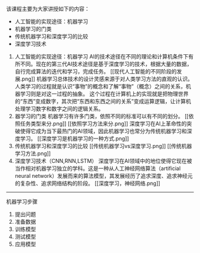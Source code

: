 该课程主要为大家讲授如下的内容：
- 人工智能的实现途径：机器学习
- 机器学习的门类
- 传统机器学习和深度学习的比较
- 深度学习技术

1. 人工智能的实现途径：机器学习
   AI的技术途径在不同的理论和计算机条件下有所不同。现在的第三代AI技术途径是基于深度学习的技术，根据大量的数据，自行完成算法的迭代和学习，完成任务。
   [[现代人工智能的不同阶段的发展.png]]
   机器学习总体技术的设计灵感来源于对人类学习方法的直观的认识。人类学习的过程就是认识“事物”的概念和了解“事物”（概念）之间的关系，机器学习则是对这一过程的抽象。
   这个过程在计算机上的实现就是把物理世界的“东西”变成数字，其次把“东西和东西之间的关系”变成运算逻辑，让计算机处理学习数字和数字之间的逻辑关系。
2. 器学习的门类 
   机器学习有许多门类，依照不同的标准可以有不同的划分。
   [[依照任务类型来分.png]]
   [[依照学习方法来分.png]]
   深度学习在AI上革命性的突破使得它成为当下最热门的AI领域，因此机器学习也常分为传统机器学习和深度学习。
   [[深度学习是机器学习的一种方式.png]]
3. 传统机器学习和深度学习的比较
   [[传统机器学习vs深度学习.png]]
   [[传统机器学习方法.png]]
4. 深度学习技术（CNN,RNN,LSTM）
   深度学习在AI领域中的地位使得它现在被当作相对机器学习独立的学科。这是一种从人工神经网络算法（artificial neural network）发展而来的算法模型，其发展经历了追求深度、追求神经元的复杂性、追求网络结构的阶段。
   [[深度学习，神经网络.png]]


---

机器学习步骤
1. 提出问题
2. 准备数据
3. 训练模型
4. 测试模型
5. 应用模型